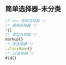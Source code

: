 
## 简单选择器-未分类
```js
/* === 简单选择器 */
/* 通用选择器 */
*{}
/* 类型选择器 */
markup{}
/* 类选择器 */
.className{}
/* id选择器 */
#id{}
```